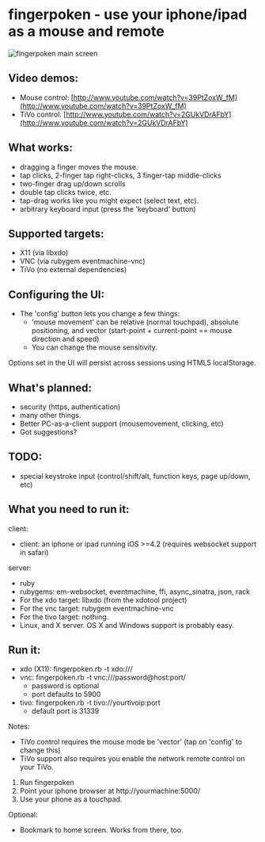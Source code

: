 # fingerpoken - use your iphone/ipad as a mouse and remote

![fingerpoken main screen](http://farm6.static.flickr.com/5209/5315764134_fd91969a2c_m.jpg "fingerpoken main touch screen")

## Video demos: 

* Mouse control: [http://www.youtube.com/watch?v=39PtZoxW_fM](http://www.youtube.com/watch?v=39PtZoxW_fM)
* TiVo control: [http://www.youtube.com/watch?v=2GUkVDrAFbY](http://www.youtube.com/watch?v=2GUkVDrAFbY)

## What works:

* dragging a finger moves the mouse.
* tap clicks, 2-finger tap right-clicks, 3 finger-tap middle-clicks
* two-finger drag up/down scrolls
* double tap clicks twice, etc.
* tap-drag works like you might expect (select text, etc).
* arbitrary keyboard input (press the 'keyboard' button)

## Supported targets:

* X11 (via libxdo)
* VNC (via rubygem eventmachine-vnc)
* TiVo (no external dependencies)

## Configuring the UI:

* The 'config' button lets you change a few things:
  * 'mouse movement' can be relative (normal touchpad), absolute positioning,
    and vector (start-point + current-point == mouse direction and speed)
  * You can change the mouse sensitivity.

Options set in the UI will persist across sessions using HTML5 localStorage.

## What's planned:

* security (https, authentication)
* many other things.
* Better PC-as-a-client support (mousemovement, clicking, etc)
* Got suggestions? 

## TODO:

* special keystroke input (control/shift/alt, function keys, page up/down, etc)

## What you need to run it:

client:
  * client: an iphone or ipad running iOS >=4.2 (requires websocket support in safari)

server:
  * ruby
  * rubygems: em-websocket, eventmachine, ffi, async_sinatra, json, rack
  * For the xdo target: libxdo (from the xdotool project)
  * For the vnc target: rubygem eventmachine-vnc
  * For the tivo target: nothing.
  * Linux, and X server. OS X and Windows support is probably easy.

## Run it:

  * xdo (X11): fingerpoken.rb -t xdo:///
  * vnc: fingerpoken.rb -t vnc:///password@host:port/
    * password is optional
    * port defaults to 5900
  * tivo: fingerpoken.rb -t tivo://yourtivoip:port
    * default port is 31339

Notes:

  * TiVo control requires the mouse mode be 'vector' (tap on 'config' to change this)
  * TiVo support also requires you enable the network remote control on your TiVo.


1) Run fingerpoken 
2) Point your iphone browser at http://yourmachine:5000/
3) Use your phone as a touchpad.

Optional:
* Bookmark to home screen. Works from there, too.
